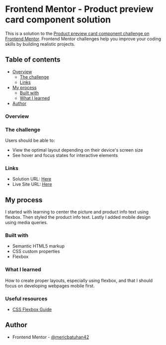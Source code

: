 # Frontend Mentor - Product preview card component solution

This is a solution to the [Product preview card component challenge on Frontend Mentor](https://www.frontendmentor.io/challenges/product-preview-card-component-GO7UmttRfa). Frontend Mentor challenges help you improve your coding skills by building realistic projects. 

## Table of contents

- [Overview](#overview)
  - [The challenge](#the-challenge)
  - [Links](#links)
- [My process](#my-process)
  - [Built with](#built-with)
  - [What I learned](#what-i-learned)
- [Author](#author)

### Overview

### The challenge

Users should be able to:

- View the optimal layout depending on their device's screen size
- See hover and focus states for interactive elements

### Links

- Solution URL: [Here](https://www.frontendmentor.io/solutions/product-preview-card-component-using-flexbox-hqcgFSf5Pm)
- Live Site URL: [Here](https://mericbatuhan42.github.io/product_preview_card_component/)

## My process

I started with learning to center the picture and product info text using flexbox. 
Then styled the product info text. 
Lastly I added mobile design using media queries.

### Built with

- Semantic HTML5 markup
- CSS custom properties
- Flexbox

### What I learned

How to create proper layouts, especially using flexbox, and that I should focus on developing webpages mobile first.

### Useful resources

- [CSS Flexbox Guide](https://css-tricks.com/snippets/css/a-guide-to-flexbox/)

## Author

- Frontend Mentor - [@mericbatuhan42](https://www.frontendmentor.io/profile/mericbatuhan42)
